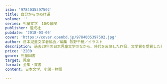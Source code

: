 ```yaml
---
isbn: '9784035397502'
title: 自分からのぬけ道
volume: ''
series: 児童文学　10の冒険
publisher: 偕成社
pubdate: '2018-03-05'
cover: 'https://cover.openbd.jp/9784035397502.jpg'
author: 日本児童文学者協会／編集 牧野千穂／イラスト
description: 過去20年の日本児童文学のなから、時代を反映した作品、文学賞を受賞した作品を精選したアンソロジー。自分をテーマに4作品を収録した。
price: '2200'
genre: 児童図書
target: 児童
format: 全集・双書
content: 日本文学、小説・物語

---
```

